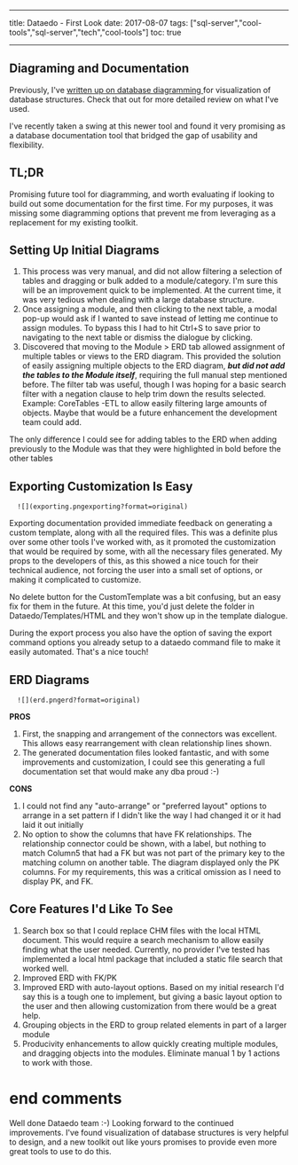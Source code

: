 ﻿---

title: Dataedo - First Look
date: 2017-08-07
tags: ["sql-server","cool-tools","sql-server","tech","cool-tools"]
toc: true

---

## Diagraming and Documentation

Previously, I've [written up on database diagramming ](https://www.sheldonhull.com/search?q=database%20diagram)for visualization of database structures. Check that out for more detailed review on what I've used.

I've recently taken a swing at this newer tool and found it very promising as a database documentation tool that bridged the gap of usability and flexibility.

## TL;DR

Promising future tool for diagramming, and worth evaluating if looking to build out some documentation for the first time. For my purposes, it was missing some diagramming options that prevent me from leveraging as a replacement for my existing toolkit.

## Setting Up Initial Diagrams

1.  This process was very manual, and did not allow filtering a selection of tables and dragging or bulk added to a module/category. I'm sure this will be an improvement quick to be implemented. At the current time, it was very tedious when dealing with a large database structure.
2.  Once assigning a module, and then clicking to the next table, a modal pop-up would ask if I wanted to save instead of letting me continue to assign modules. To bypass this I had to hit Ctrl+S to save prior to navigating to the next table or dismiss the dialogue by clicking.
3.  Discovered that moving to the Module > ERD tab allowed assignment of multiple tables or views to the ERD diagram. This provided the solution of easily assigning multiple objects to the ERD diagram, **_but did not add the tables to the Module itself_**, requiring the full manual step mentioned before. The filter tab was useful, though I was hoping for a basic search filter with a negation clause to help trim down the results selected. Example: CoreTables -ETL to allow easily filtering large amounts of objects. Maybe that would be a future enhancement the development team could add.

The only difference I could see for adding tables to the ERD when adding previously to the Module was that they were highlighted in bold before the other tables

## Exporting Customization Is Easy

      ![](exporting.pngexporting?format=original)

Exporting documentation provided immediate feedback on generating a custom template, along with all the required files. This was a definite plus over some other tools I've worked with, as it promoted the customization that would be required by some, with all the necessary files generated. My props to the developers of this, as this showed a nice touch for their technical audience, not forcing the user into a small set of options, or making it complicated to customize.

No delete button for the CustomTemplate was a bit confusing, but an easy fix for them in the future. At this time, you'd just delete the folder in Dataedo/Templates/HTML and they won't show up in the template dialogue.

During the export process you also have the option of saving the export command options you already setup to a dataedo command file to make it easily automated. That's a nice touch!

## ERD Diagrams

      ![](erd.pngerd?format=original)

**PROS**

1.  First, the snapping and arrangement of the connectors was excellent. This allows easy rearrangement with clean relationship lines shown.
2.  The generated documentation files looked fantastic, and with some improvements and customization, I could see this generating a full documentation set that would make any dba proud :-)

**CONS**

1.  I could not find any "auto-arrange" or "preferred layout" options to arrange in a set pattern if I didn't like the way I had changed it or it had laid it out initially
2.  No option to show the columns that have FK relationships. The relationship connector could be shown, with a label, but nothing to match Column5 that had a FK but was not part of the primary key to the matching column on another table. The diagram displayed only the PK columns. For my requirements, this was a critical omission as I need to display PK, and FK.

## Core Features I'd Like To See

1.  Search box so that I could replace CHM files with the local HTML document. This would require a search mechanism to allow easily finding what the user needed. Currently, no provider I've tested has implemented a local html package that included a static file search that worked well.
2.  Improved ERD with FK/PK
3.  Improved ERD with auto-layout options. Based on my initial research I'd say this is a tough one to implement, but giving a basic layout option to the user and then allowing customization from there would be a great help.
4.  Grouping objects in the ERD to group related elements in part of a larger module
5.  Producivity enhancements to allow quickly creating multiple modules, and dragging objects into the modules. Eliminate manual 1 by 1 actions to work with those.

# end comments

Well done Dataedo team :-) Looking forward to the continued improvements. I've found visualization of database structures is very helpful to design, and a new toolkit out like yours promises to provide even more great tools to use to do this.
